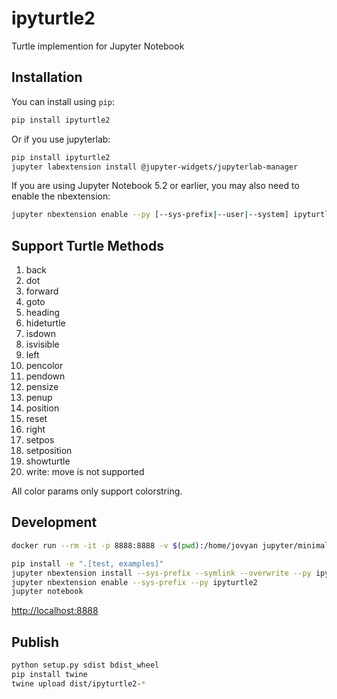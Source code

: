 
# ipyturtle2

Turtle implemention for Jupyter Notebook

## Installation

You can install using `pip`:

```bash
pip install ipyturtle2
```

Or if you use jupyterlab:

```bash
pip install ipyturtle2
jupyter labextension install @jupyter-widgets/jupyterlab-manager
```

If you are using Jupyter Notebook 5.2 or earlier, you may also need to enable
the nbextension:
```bash
jupyter nbextension enable --py [--sys-prefix|--user|--system] ipyturtle2
```

## Support Turtle Methods

1. back
2. dot
3. forward
4. goto
5. heading
6. hideturtle
7. isdown
8. isvisible
9. left
10. pencolor
11. pendown
12. pensize
13. penup
14. position
15. reset
16. right
17. setpos
18. setposition
19. showturtle
20. write: move is not supported

All color params only support colorstring.

## Development

```bash
docker run --rm -it -p 8888:8888 -v $(pwd):/home/jovyan jupyter/minimal-notebook bash
```

```bash
pip install -e ".[test, examples]"
jupyter nbextension install --sys-prefix --symlink --overwrite --py ipyturtle2
jupyter nbextension enable --sys-prefix --py ipyturtle2
jupyter notebook
```

[http://localhost:8888](http://localhost:8888)

## Publish

```bash
python setup.py sdist bdist_wheel
pip install twine
twine upload dist/ipyturtle2-*
```
